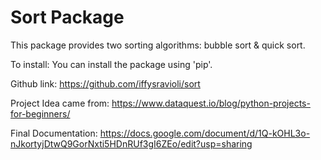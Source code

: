 # Sort Package

This package provides two sorting algorithms: bubble sort & quick sort. 

To install: 
You can install the package using 'pip'.

Github link: https://github.com/iffysravioli/sort

Project Idea came from: https://www.dataquest.io/blog/python-projects-for-beginners/

Final Documentation: https://docs.google.com/document/d/1Q-kOHL3o-nJkortyjDtwQ9GorNxti5HDnRUf3gI6ZEo/edit?usp=sharing
